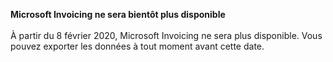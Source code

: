 **Microsoft Invoicing ne sera bientôt plus disponible**<br><br>
À partir du 8 février 2020, Microsoft Invoicing ne sera plus disponible. Vous pouvez exporter les données à tout moment avant cette date.